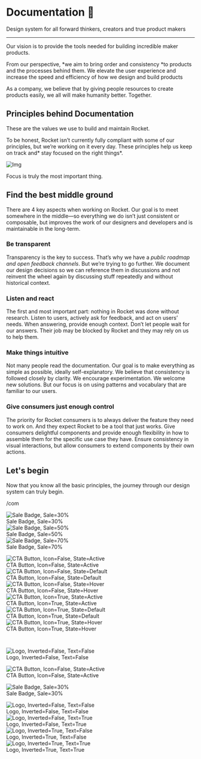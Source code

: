 
# Documentation 🚀

Design system for all forward thinkers, creators and true product makers

---

Our vision is to provide the tools needed for building incredible maker products.

From our perspective, *we aim to bring order and consistency *to products and the processes behind them. We elevate the user experience and increase the speed and efficiency of how we design and build products

As a company, we believe that by giving people resources to create products easily, we all will make humanity better. Together.

## Principles behind Documentation

These are the values we use to build and maintain Rocket.

To be honest, Rocket isn’t currently fully compliant with some of our principles, but we’re working on it every day. These principles help us keep on track and* stay focused on the right things*.

![Img](https://studio-assets.supernova.io/design-systems/14533/9289758a-6300-472a-bbc6-a57098081abf.jpeg)

Focus is truly the most important thing.

## Find the best middle ground

There are 4 key aspects when working on Rocket. Our goal is to meet somewhere in the middle—so everything we do isn’t just consistent or composable, but improves the work of our designers and developers and is maintainable in the long-term.

### Be transparent

Transparency is the key to success. That’s why we have a *public roadmap and open feedback channels*. But we’re trying to go further. We document our design decisions so we can reference them in discussions and not reinvent the wheel again by discussing stuff repeatedly and without historical context.

### Listen and react

The first and most important part: nothing in Rocket was done without research. Listen to users, actively ask for feedback, and act on users’ needs. When answering, provide enough context. Don’t let people wait for our answers. Their job may be blocked by Rocket and they may rely on us to help them.

### Make things intuitive

Not many people read the documentation. Our goal is to make everything as simple as possible, ideally self-explanatory. We believe that consistency is followed closely by clarity. We encourage experimentation. We welcome new solutions. But our focus is on using patterns and vocabulary that are familiar to our users.

### Give consumers just enough control

The priority for Rocket consumers is to always deliver the feature they need to work on. And they expect Rocket to be a tool that just works. Give consumers delightful components and provide enough flexibility in how to assemble them for the specific use case they have. Ensure consistency in visual interactions, but allow consumers to extend components by their own actions.

## Let's begin

Now that you know all the basic principles, the journey through our design system can truly begin.

/com

  
![Sale Badge, Sale=30%](https://studio-assets.supernova.io/design-systems/14533/eed9bac8-0d0d-4e8a-b15f-834f9652a124.png)  
Sale Badge, Sale=30%  
![Sale Badge, Sale=50%](https://studio-assets.supernova.io/design-systems/14533/1fcddba7-83a7-4742-9349-1d1b663cd0d9.png)  
Sale Badge, Sale=50%  
![Sale Badge, Sale=70%](https://studio-assets.supernova.io/design-systems/14533/e5e2ed75-ddff-4f27-899f-8f532008185b.png)  
Sale Badge, Sale=70%  


  
![CTA Button, Icon=False, State=Active](https://studio-assets.supernova.io/design-systems/14533/0e14d67c-2c58-48ad-9f89-5817fb40ce67.png)  
CTA Button, Icon=False, State=Active  
![CTA Button, Icon=False, State=Default](https://studio-assets.supernova.io/design-systems/14533/d12b4802-ed97-4821-88df-d6d7abfea000.png)  
CTA Button, Icon=False, State=Default  
![CTA Button, Icon=False, State=Hover](https://studio-assets.supernova.io/design-systems/14533/0757b6fb-58a6-4d70-94ac-e70e0eced1e1.png)  
CTA Button, Icon=False, State=Hover  
![CTA Button, Icon=True, State=Active](https://studio-assets.supernova.io/design-systems/14533/bf090e59-c6de-4513-a6c4-04248bcd4d76.png)  
CTA Button, Icon=True, State=Active  
![CTA Button, Icon=True, State=Default](https://studio-assets.supernova.io/design-systems/14533/134292a2-e8c8-40eb-886a-ffe0ef1e3054.png)  
CTA Button, Icon=True, State=Default  
![CTA Button, Icon=True, State=Hover](https://studio-assets.supernova.io/design-systems/14533/e83a1fd1-8db7-4bc8-8071-7749c0c69e80.png)  
CTA Button, Icon=True, State=Hover  


```javascript  
  
```

  
![Logo, Inverted=False, Text=False](https://studio-assets.supernova.io/design-systems/14533/2a5ddd76-4748-408d-b48a-8027f1320b83.png)  
Logo, Inverted=False, Text=False  


  
  


  
![CTA Button, Icon=False, State=Active](https://studio-assets.supernova.io/design-systems/14533/0e14d67c-2c58-48ad-9f89-5817fb40ce67.png)  
CTA Button, Icon=False, State=Active  


  
![Sale Badge, Sale=30%](https://studio-assets.supernova.io/design-systems/14533/eed9bac8-0d0d-4e8a-b15f-834f9652a124.png)  
Sale Badge, Sale=30%  


  
![Logo, Inverted=False, Text=False](https://studio-assets.supernova.io/design-systems/14533/2a5ddd76-4748-408d-b48a-8027f1320b83.png)  
Logo, Inverted=False, Text=False  
![Logo, Inverted=False, Text=True](https://studio-assets.supernova.io/design-systems/14533/6868290d-64c0-4385-96e1-b47b3538f5e9.png)  
Logo, Inverted=False, Text=True  
![Logo, Inverted=True, Text=False](https://studio-assets.supernova.io/design-systems/14533/25dd9d78-017d-4e2d-9a32-59d3120c7bd3.png)  
Logo, Inverted=True, Text=False  
![Logo, Inverted=True, Text=True](https://studio-assets.supernova.io/design-systems/14533/40191845-1b3e-40b1-a097-0f8cf7498382.png)  
Logo, Inverted=True, Text=True  
